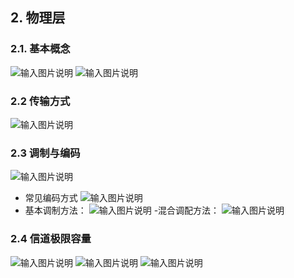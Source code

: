 ## 2. 物理层
### 2.1. 基本概念
![输入图片说明](/imgs/2023-11-15/BtSiaePM57lKnXTQ.png)
![输入图片说明](/imgs/2023-11-15/3B1ExBkF7GliYvre.png)
### 2.2 传输方式
![输入图片说明](/imgs/2023-11-15/TWOHWCLp24xpis1y.png)
### 2.3 调制与编码
![输入图片说明](/imgs/2023-11-15/mTGaAtF62JM77Gq3.png)
- 常见编码方式
![输入图片说明](/imgs/2023-11-15/pR4CLJJsS8YrItLS.png)
- 基本调制方法：
![输入图片说明](/imgs/2023-11-15/YWI4tojESolKETqu.png)
-混合调配方法：
![输入图片说明](/imgs/2023-11-15/FeFZjsKnQebWSyWN.png)
### 2.4 信道极限容量
![输入图片说明](/imgs/2023-11-15/8PEs6xzDbwVM0IyQ.png)
![输入图片说明](/imgs/2023-11-15/57qphAmtQa4mLbzb.png)
![输入图片说明](/imgs/2023-11-15/BYYujcRieZrFQPDY.png)
<!--stackedit_data:
eyJoaXN0b3J5IjpbLTQzODAyMTExNl19
-->